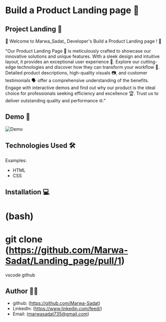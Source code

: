 # Build a Product Landing page 🚀

## Project Landing 📝
 🚀 Welcome to Marwa_Sadat_  Developer's Build a Product Landing page  ! 🚀

"Our Product Landing Page 🌟 is meticulously crafted to showcase our innovative solutions and unique features. With a sleek design and intuitive layout, it provides an exceptional user experience 📱. Explore our cutting-edge technologies and discover how they can transform your workflow 🔄. Detailed product descriptions, high-quality visuals 📷, and customer testimonials 🗣 offer a comprehensive understanding of the benefits. Engage with interactive demos and find out why our product is the ideal choice for professionals seeking efficiency and excellence 🏆. Trust us to deliver outstanding quality and performance 🌐."


## Demo 📸

![Demo](https://github.com/Marwa-Sadat/Landing_page/assets/168111110/a036ba02-9090-4cec-acec-005975e91fbe)

## Technologies Used 🛠
Examples:
- HTML
- CSS

## Installation 💻
# (bash) 
# git clone (https://github.com/Marwa-Sadat/Landing_page/pull/1)

vscode
github

## Author 👩‍💻

- github: (https://github.com/Marwa-Sadat)
- LinkedIn: (https://www.linkedin.com/feed/)
- Email: (marwasadat735@gmail.com)


